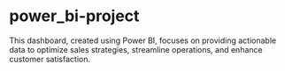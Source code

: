 # power_bi-project
This dashboard, created using Power BI, focuses on providing actionable data to optimize sales strategies, streamline operations, and enhance customer satisfaction.
